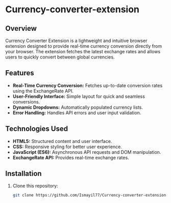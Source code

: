 # Currency-converter-extension

## Overview
Currency Converter Extension is a lightweight and intuitive browser extension designed to provide real-time currency conversion directly from your browser. The extension fetches the latest exchange rates and allows users to quickly convert between global currencies.

## Features
- **Real-Time Currency Conversion:** Fetches up-to-date conversion rates using the ExchangeRate API.
- **User-Friendly Interface:** Simple layout for quick and seamless conversions.
- **Dynamic Dropdowns:** Automatically populated currency lists.
- **Error Handling:** Handles API errors and user input validation.

## Technologies Used
- **HTML5:** Structured content and user interface.
- **CSS:** Responsive styling for better user experience.
- **JavaScript (ES6):** Asynchronous API requests and DOM manipulation.
- **ExchangeRate API:** Provides real-time exchange rates.

## Installation
1. Clone this repository:
   ```bash
   git clone https://github.com/Ismayil77/Currency-converter-extension.git
